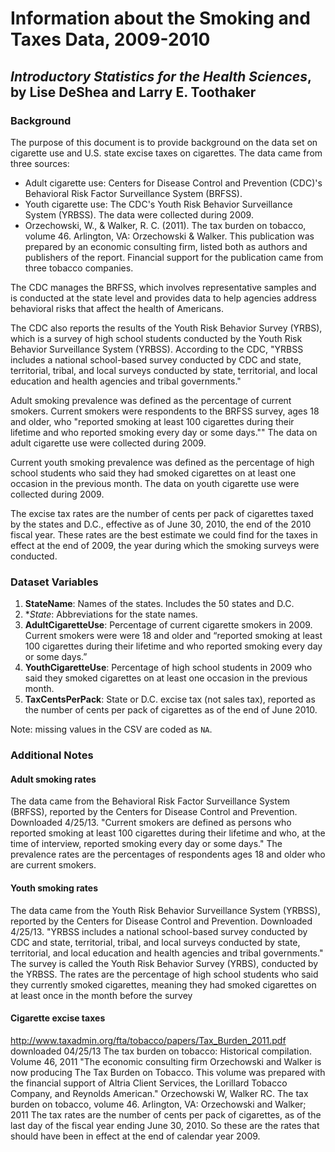 Information about the Smoking and Taxes Data, 2009-2010
================
## *Introductory Statistics for the Health Sciences*, by Lise DeShea and Larry E. Toothaker

### Background
The purpose of this document is to provide background on the data set on cigarette use and U.S. state excise taxes on cigarettes.  The data came from three sources:

 * Adult cigarette use:  Centers for Disease Control and Prevention (CDC)'s Behavioral Risk Factor Surveillance System (BRFSS).  
 * Youth cigarette use:  The CDC's Youth Risk Behavior Surveillance System (YRBSS).  The data were collected during 2009.
 * Orzechowski, W., & Walker, R. C. (2011).  The tax burden on tobacco, volume 46. Arlington, VA: Orzechowski & Walker.  This publication was prepared by an economic consulting firm, listed both as authors and publishers of the report.  Financial support for the publication came from three tobacco companies.

The CDC manages the BRFSS, which involves representative samples and is conducted at the state level and provides data to help agencies address behavioral risks that affect the health of Americans.  

The CDC also reports the results of the Youth Risk Behavior Survey (YRBS), which is a survey of high school students conducted by the Youth Risk Behavior Surveillance System (YRBSS).  According to the CDC, "YRBSS includes a national school-based survey conducted by CDC and state, territorial, tribal, and local surveys conducted by state, territorial, and local education and health agencies and tribal governments."  

Adult smoking prevalence was defined as the percentage of current smokers.  Current smokers were respondents to the BRFSS survey, ages 18 and older, who "reported smoking at least 100 cigarettes during their lifetime and who reported smoking every day or some days.""  The data on adult cigarette use were collected during 2009.

Current youth smoking prevalence was defined as the percentage of high school students who said they had smoked cigarettes on at least one occasion in the previous month.  The data on youth cigarette use were collected during 2009.

The excise tax rates are the number of cents per pack of cigarettes taxed by the states and D.C., effective as of June 30, 2010, the end of the 2010 fiscal year.  These rates are the best estimate we could find for the taxes in effect at the end of 2009, the year during which the smoking surveys were conducted.

### Dataset Variables
 1. **StateName**:  Names of the states.  Includes the 50 states and D.C.
 2. **State*:  Abbreviations for the state names.
 3. **AdultCigaretteUse**:  Percentage of current cigarette smokers in 2009.  Current smokers were were 18 and older and “reported smoking at least 100 cigarettes during their lifetime and who reported smoking every day or some days.”
 4. **YouthCigaretteUse**:  Percentage of high school students in 2009 who said they smoked cigarettes on at least one occasion in the previous month.
 5. **TaxCentsPerPack**:  State or D.C. excise tax (not sales tax), reported as the number of cents per pack of cigarettes as of the end of June 2010. 

Note: missing values in the CSV are coded as `NA`.

### Additional Notes
#### Adult smoking rates
The data came from the Behavioral Risk Factor Surveillance System (BRFSS), reported by the Centers for Disease Control and Prevention.  Downloaded 4/25/13.
"Current smokers are defined as persons who reported smoking at least 100 cigarettes during their lifetime and who, at the time of interview, reported smoking every day or some days."
The prevalence rates are the percentages of respondents ages 18 and older who are current smokers.

#### Youth smoking rates
The data came from the Youth Risk Behavior Surveillance System (YRBSS), reported by the Centers for Disease Control and Prevention.  Downloaded 4/25/13.
"YRBSS includes a national school-based survey conducted by CDC and state, territorial, tribal, and local surveys conducted by state, territorial, and local education and health agencies and tribal governments."
The survey is called the Youth Risk Behavior Survey (YRBS), conducted by the YRBSS.
The rates are the percentage of high school students who said they currently smoked cigarettes, meaning they had smoked cigarettes on at least once in the month before the survey

#### Cigarette excise taxes
http://www.taxadmin.org/fta/tobacco/papers/Tax_Burden_2011.pdf
downloaded 04/25/13
The tax burden on tobacco: Historical compilation.  Volume 46, 2011
"The economic consulting firm Orzechowski and Walker is now producing
The Tax Burden on Tobacco.  This volume was prepared with the financial
support of Altria Client Services, the Lorillard Tobacco Company, and Reynolds
American."
Orzechowski W, Walker RC. The tax burden on tobacco, volume 46. Arlington, VA: Orzechowski and Walker; 2011
The tax rates are the number of cents per pack of cigarettes, as of the last day of the fiscal year ending June 30, 2010.  So these are the rates that should have been in effect at the end of calendar year 2009.

